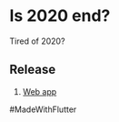 # Is 2020 end?

Tired of 2020?

## Release

1. [Web app](https://is-2020-end.web.app/)

#MadeWithFlutter
